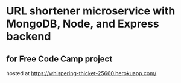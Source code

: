 # URL shortener microservice with MongoDB, Node, and Express backend
## for Free Code Camp project
hosted at https://whispering-thicket-25660.herokuapp.com/
